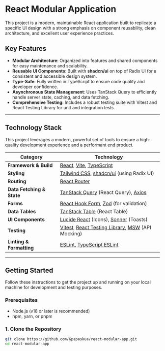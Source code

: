 # React Modular Application

This project is a modern, maintainable React application built to replicate a specific UI design with a strong emphasis on component reusability, clean architecture, and excellent user experience practices.

## Key Features

* **Modular Architecture**: Organized into features and shared components for easy maintenance and scalability.
* **Reusable UI Components**: Built with **shadcn/ui** on top of Radix UI for a consistent and accessible design system.
* **Type-Safe**: Fully written in TypeScript to ensure code quality and developer confidence.
* **Asynchronous State Management**: Uses TanStack Query to efficiently handle server state, caching, and data fetching.
* **Comprehensive Testing**: Includes a robust testing suite with Vitest and React Testing Library for unit and integration tests.

---

## Technology Stack

This project leverages a modern, powerful set of tools to ensure a high-quality development experience and a performant end product.

| Category                | Technology                                                                                             |
| ----------------------- | ------------------------------------------------------------------------------------------------------ |
| **Framework & Build** | [React](https://react.dev/), [Vite](https://vitejs.dev/), [TypeScript](https://www.typescriptlang.org/) |
| **Styling** | [Tailwind CSS](https://tailwindcss.com/), [shadcn/ui](https://ui.shadcn.com/) (using Radix UI)            |
| **Routing** | [React Router](https://reactrouter.com/)                                                               |
| **Data Fetching & State** | [TanStack Query](https://tanstack.com/query) (React Query), [Axios](https://axios-http.com/)           |
| **Forms** | [React Hook Form](https://react-hook-form.com/), [Zod](https://zod.dev/) (for validation)              |
| **Data Tables** | [TanStack Table](https://tanstack.com/table) (React Table)                                             |
| **UI Components** | [Lucide React](https://lucide.dev/) (Icons), [Sonner](https://sonner.emilpriv.dev/) (Toasts)           |
| **Testing** | [Vitest](https://vitest.dev/), [React Testing Library](https://testing-library.com/), [MSW](https://mswjs.io/) (API Mocking) |
| **Linting & Formatting** | [ESLint](https://eslint.org/), [TypeScript ESLint](https://typescript-eslint.io/)                      |

---

## Getting Started

Follow these instructions to get the project up and running on your local machine for development and testing purposes.

### Prerequisites

* Node.js (v18 or later is recommended)
* npm, yarn, or pnpm

### 1. Clone the Repository

```bash
git clone https://github.com/Gpapaskua/react-modular-app.git
cd react-modular-app